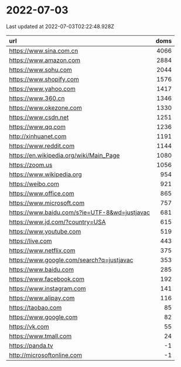 # 2022-07-03

<!-- BEGIN -->
Last updated at 2022-07-03T02:22:48.928Z

url | doms
:- | -:
https://www.sina.com.cn | 4066
https://www.amazon.com | 2884
https://www.sohu.com | 2044
https://www.shopify.com | 1576
https://www.yahoo.com | 1417
https://www.360.cn | 1346
https://www.okezone.com | 1330
https://www.csdn.net | 1251
https://www.qq.com | 1236
http://xinhuanet.com | 1191
https://www.reddit.com | 1144
https://en.wikipedia.org/wiki/Main_Page | 1080
https://zoom.us | 1056
https://www.wikipedia.org | 954
https://weibo.com | 921
https://www.office.com | 865
https://www.microsoft.com | 757
https://www.baidu.com/s?ie=UTF-8&wd=justjavac | 681
https://www.jd.com/?country=USA | 615
https://www.youtube.com | 519
https://live.com | 443
https://www.netflix.com | 375
https://www.google.com/search?q=justjavac | 353
https://www.baidu.com | 285
https://www.facebook.com | 192
https://www.instagram.com | 141
https://www.alipay.com | 116
https://taobao.com | 85
https://www.google.com | 82
https://vk.com | 55
https://www.tmall.com | 24
https://panda.tv | -1
http://microsoftonline.com | -1
<!-- END -->
